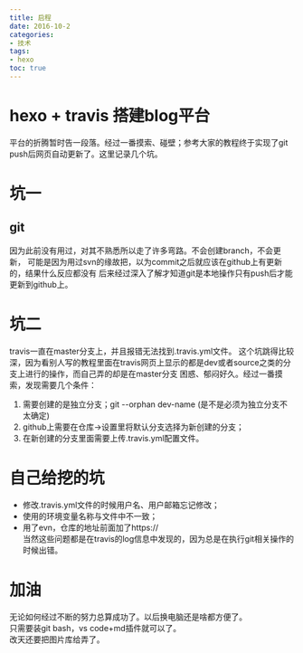 ```yaml
---
title: 启程
date: 2016-10-2
categories: 
- 技术
tags: 
- hexo
toc: true
---
```


# hexo + travis 搭建blog平台

平台的折腾暂时告一段落。经过一番摸索、碰壁；参考大家的教程终于实现了git push后网页自动更新了。这里记录几个坑。

# 坑一

## git

因为此前没有用过，对其不熟悉所以走了许多弯路。不会创建branch，不会更新，
可能是因为用过svn的缘故把，以为commit之后就应该在github上有更新的，结果什么反应都没有
后来经过深入了解才知道git是本地操作只有push后才能更新到github上。

# 坑二

travis一直在master分支上，并且报错无法找到.travis.yml文件。
这个坑跳得比较深，因为看别人写的教程里面在travis网页上显示的都是dev或者source之类的分支上进行的操作，而自己弄的却是在master分支
困惑、郁闷好久。经过一番摸索，发现需要几个条件：

1. 需要创建的是独立分支；git --orphan dev-name (是不是必须为独立分支不太确定)
2. github上需要在仓库->设置里将默认分支选择为新创建的分支；
3. 在新创建的分支里面需要上传.travis.yml配置文件。

# 自己给挖的坑

* 修改.travis.yml文件的时候用户名、用户邮箱忘记修改；  
* 使用的环境变量名称与文件中不一致；
* 用了evn，仓库的地址前面加了https://  
当然这些问题都是在travis的log信息中发现的，因为总是在执行git相关操作的时候出错。

# 加油

无论如何经过不断的努力总算成功了。以后换电脑还是啥都方便了。  
只需要装git bash，vs code+md插件就可以了。  
改天还要把图片库给弄了。

